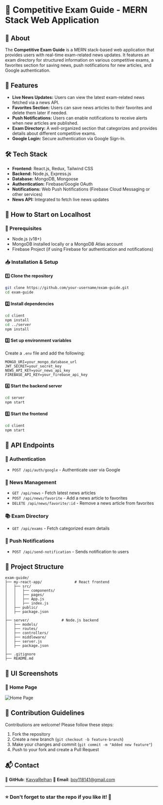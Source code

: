 # 📌 Competitive Exam Guide - MERN Stack Web Application

## 📖 About
The **Competitive Exam Guide** is a MERN stack-based web application that provides users with real-time exam-related news updates. It features an exam directory for structured information on various competitive exams, a favorites section for saving news, push notifications for new articles, and Google authentication.

## 🚀 Features
- **Live News Updates:** Users can view the latest exam-related news fetched via a news API.
- **Favorites Section:** Users can save news articles to their favorites and delete them later if needed.
- **Push Notifications:** Users can enable notifications to receive alerts when new articles are published.
- **Exam Directory:** A well-organized section that categorizes and provides details about different competitive exams.
- **Google Login:** Secure authentication via Google Sign-In.

## 🛠 Tech Stack
- **Frontend:** React.js, Redux, Tailwind CSS
- **Backend:** Node.js, Express.js
- **Database:** MongoDB, Mongoose
- **Authentication:** Firebase/Google OAuth
- **Notifications:** Web Push Notifications (Firebase Cloud Messaging or other services)
- **News API:** Integrated to fetch live news updates

## 🔧 How to Start on Localhost

### 📌 Prerequisites
- Node.js (v18+)
- MongoDB installed locally or a MongoDB Atlas account
- Firebase Project (if using Firebase for authentication and notifications)

### 📥 Installation & Setup
#### 1️⃣ Clone the repository
```sh
git clone https://github.com/your-username/exam-guide.git
cd exam-guide
```
#### 2️⃣ Install dependencies
```sh
cd client
npm install
cd ../server
npm install
```
#### 3️⃣ Set up environment variables
Create a `.env` file and add the following:
```env
MONGO_URI=your_mongo_database_url
JWT_SECRET=your_secret_key
NEWS_API_KEY=your_news_api_key
FIREBASE_API_KEY=your_firebase_api_key
```
#### 4️⃣ Start the backend server
```sh
cd server
npm start
```
#### 5️⃣ Start the frontend
```sh
cd client
npm start
```

## 📡 API Endpoints

### 🔐 Authentication
- `POST /api/auth/google` - Authenticate user via Google

### 📰 News Management
- `GET /api/news` - Fetch latest news articles
- `POST /api/news/favorite` - Add a news article to favorites
- `DELETE /api/news/favorite/:id` - Remove a news article from favorites

### 📚 Exam Directory
- `GET /api/exams` - Fetch categorized exam details

### 🔔 Push Notifications
- `POST /api/send-notification` - Sends notification to users

## 📂 Project Structure
```
exam-guide/
├── my-react-app/               # React frontend
│   ├── src/
│   │   ├── components/
│   │   ├── pages/
│   │   ├── App.js
│   │   ├── index.js
│   ├── public/
│   ├── package.json
│
├── server/               # Node.js backend
│   ├── models/
│   ├── routes/
│   ├── controllers/
│   ├── middleware/
│   ├── server.js
│   ├── package.json
│
├── .gitignore
├── README.md
```

## 📸 UI Screenshots
### 📌 Home Page
![Home Page](screenshots/home.png)

## 🤝 Contribution Guidelines
Contributions are welcome! Please follow these steps:
1. Fork the repository
2. Create a new branch (`git checkout -b feature-branch`)
3. Make your changes and commit (`git commit -m "Added new feature"`)
4. Push to your fork and create a Pull Request

## 📬 Contact
📌 **GitHub**: [KavyaRelhan](https://github.com/KavyaRelhan)
📌 **Email**: boy118141@gmail.com

---
### ⭐ Don't forget to **star** the repo if you like it! 🚀

